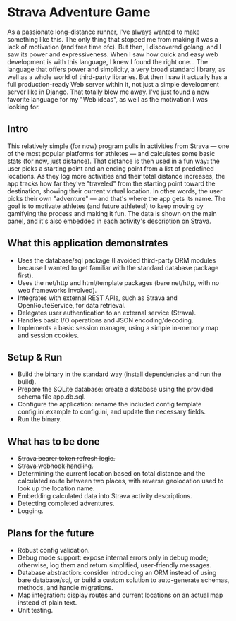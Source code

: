 # Strava Adventure Game

As a passionate long-distance runner, I've always wanted to make something like this. The only thing that stopped me from making it was a lack of motivation (and free time ofc). But then, I discovered golang, and I saw its power and expressiveness. When I saw how quick and easy web development is with this language, I knew I found the right one... The language that offers power and simplicity, a very broad standard library, as well as a whole world of third-party libraries. But then I saw it actually has a full production-ready Web server within it, not just a simple development server like in Django. That totally blew me away. I’ve just found a new favorite language for my "Web ideas", as well as the motivation I was looking for.

## Intro

This relatively simple (for now) program pulls in activities from Strava — one of the most popular platforms for athletes — and calculates some basic stats (for now, just distance). That distance is then used in a fun way: the user picks a starting point and an ending point from a list of predefined locations. As they log more activities and their total distance increases, the app tracks how far they've "traveled" from the starting point toward the destination, showing their current virtual location. In other words, the user picks their own "adventure" — and that's where the app gets its name. The goal is to motivate athletes (and future athletes!) to keep moving by gamifying the process and making it fun. The data is shown on the main panel, and it's also embedded in each activity's description on Strava.

## What this application demonstrates

* Uses the database/sql package (I avoided third-party ORM modules because I wanted to get familiar with the standard database package first).
* Uses the net/http and html/template packages (bare net/http, with no web frameworks involved).
* Integrates with external REST APIs, such as Strava and OpenRouteService, for data retrieval.
* Delegates user authentication to an external service (Strava).
* Handles basic I/O operations and JSON encoding/decoding.
* Implements a basic session manager, using a simple in-memory map and session cookies.

## Setup & Run

* Build the binary in the standard way (install dependencies and run the build).
* Prepare the SQLite database: create a database using the provided schema file app.db.sql.
* Configure the application: rename the included config template config.ini.example to config.ini, and update the necessary fields.
* Run the binary.

## What has to be done

* ~~Strava bearer token refresh logic.~~
* ~~Strava webhook handling.~~
* Determining the current location based on total distance and the calculated route between two places, with reverse geolocation used to look up the location name.
* Embedding calculated data into Strava activity descriptions.
* Detecting completed adventures.
* Logging.

## Plans for the future

* Robust config validation.
* Debug mode support: expose internal errors only in debug mode; otherwise, log them and return simplified, user-friendly messages.
* Database abstraction: consider introducing an ORM instead of using bare database/sql, or build a custom solution to auto-generate schemas, methods, and handle migrations.
* Map integration: display routes and current locations on an actual map instead of plain text.
* Unit testing.
